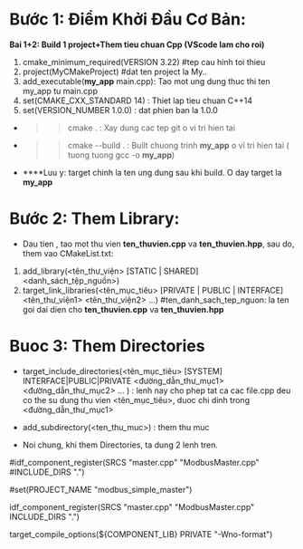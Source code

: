 # Bước 1: Điểm Khởi Đầu Cơ Bản:

**Bai 1+2: Build 1 project+Them tieu chuan Cpp (VScode lam cho roi)**

  1. cmake_minimum_required(VERSION 3.22) #tep cau hinh toi thieu
  2. project(MyCMakeProject) #dat ten project la My..
  3. add_executable(**my_app** main.cpp): Tao mot ung dung thuc thi ten my_app tu main.cpp
  4. set(CMAKE_CXX_STANDARD 14) : Thiet lap tieu chuan C++14
  5. set(VERSION_NUMBER 1.0.0) : dat phien ban la 1.0.0
  - >>cmake . : Xay dung cac tep git o vi tri hien tai
  - >>cmake --build . : Built chuong trinh **my_app** o vi tri hien tai ( tuong tuong gcc -o **my_app**)
  - ****Luu y: target chinh la ten ung dung sau khi build. O day target la **my_app**

# Bước 2: Them Library:

  - Dau tien , tao mot thu vien **ten_thuvien.cpp** va **ten_thuvien.hpp**, sau do, them vao CMakeList.txt:
  1. add_library(<tên_thư_viện> [STATIC | SHARED] <danh_sách_tệp_nguồn>)
  2. target_link_libraries(<tên_mục_tiêu> [PRIVATE | PUBLIC | INTERFACE] <tên_thư_viện1> <tên_thư_viện2> ...)  #ten_danh_sach_tep_nguon: la ten goi dai dien cho **ten_thuvien.cpp** va **ten_thuvien.hpp**

# Buoc 3: Them Directories

  -  target_include_directories(<tên_mục_tiêu> [SYSTEM] INTERFACE|PUBLIC|PRIVATE
    <đường_dẫn_thư_mục1>
    <đường_dẫn_thư_mục2>
    ...
) : lenh nay cho phep tat ca cac file.cpp deu co the su dung thu vien <tên_mục_tiêu>, duoc chi dinh trong <đường_dẫn_thư_mục1>
  - add_subdirectory(<ten_thu_muc>) : them thu muc

  - Noi chung, khi them Directories, ta dung 2 lenh tren. 

#idf_component_register(SRCS "master.cpp" "ModbusMaster.cpp"
                    #INCLUDE_DIRS ".")

#set(PROJECT_NAME "modbus_simple_master")

idf_component_register(SRCS "master.cpp" "ModbusMaster.cpp"
                    INCLUDE_DIRS ".")

target_compile_options(${COMPONENT_LIB} PRIVATE "-Wno-format")
